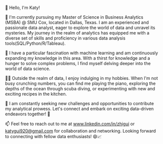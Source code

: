 👋 Hello, I'm Katy!

👀 I'm currently pursuing my Master of Science in Business Analytics (MSBA) @ SMU Cox, located in Dallas, Texas. I am an experienced and passionate data analyst, eager to explore the world of data and unravel its mysteries. My journey in the realm of analytics has equipped me with a diverse set of skills and proficiency in various data analysis tools(SQL/Python/R/Tableau).

🌱 I have a particular fascination with machine learning and am continuously expanding my knowledge in this area. With a thirst for knowledge and a hunger to solve complex problems, I find myself delving deeper into the world of data science.

🏄‍♀️ Outside the realm of data, I enjoy indulging in my hobbies. When I'm not busy crunching numbers, you can find me playing the piano, exploring the depths of the ocean through scuba diving, or experimenting with new and exciting recipes in the kitchen.

💞️ I am constantly seeking new challenges and opportunities to contribute my analytical prowess. Let's connect and embark on exciting data-driven endeavors together! 🚀

📫 Feel free to reach out to me at www.linkedin.com/in/zhigui or katygui920@gmail.com for collaboration and networking. Looking forward to connecting with fellow data enthusiasts! 😄📈
